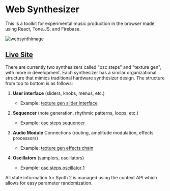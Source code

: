 # Web Synthesizer

This is a toolkit for experimental music production in the browser made using React, Tone.JS, and Firebase.

![websynthimage](https://github.com/heycharlieabbott/reactsynth/assets/52185182/9b9822a0-d742-431c-9cb0-b8a266ae9d41)

## [Live Site](https://websynthesizer.netlify.app/)

There are currently two synthesizers called "osc steps" and "texture gen", with more in development. Each synthesizer has a similar organizational structure that mimics traditional hardware synthesizer design. The structure from top to bottom is as follows:

1.  **User interface** (sliders, knobs, menus, etc.)

    - Example: [texture gen slider interface](https://github.com/heycharlieabbott/reactsynth1/blob/main/src/synth2/slidertwo.js)

2.  **Sequencer** (note generation, rhythmic patterns, loops, etc.)

    - Example: [osc steps sequencer](https://github.com/heycharlieabbott/reactsynth1/blob/main/src/synth1/sequencer.js)

3.  **Audio Module** Connections (routing, amplitude modulation, effects processors)

    - Example: [texture gen effects chain](https://github.com/heycharlieabbott/reactsynth1/blob/main/src/synth2/chaintwo.js)

4.  **Oscillators** (samplers, oscillators)
    - Example: [osc steps oscillator 1](https://github.com/heycharlieabbott/reactsynth1/blob/main/src/synth1/osc1.js)

All state information for Synth 2 is managed using the context API which allows for easy parameter randomization.
